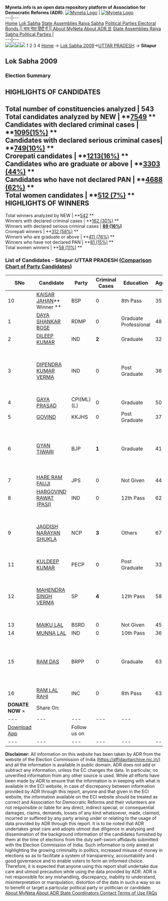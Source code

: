 **Myneta.info is an open data repository platform of Association for Democratic Reforms (ADR).**
[![Myneta Logo](https://www.myneta.info/lib/img/myneta-logo.png)](https://www.myneta.info/) | [![Myneta Logo](https://www.myneta.info/lib/img/adr-logo.png)](https://adrindia.org)  
---|---  
[Home](https://www.myneta.info/) [Lok Sabha](https://www.myneta.info/#ls "Lok Sabha") [ State Assemblies ](https://www.myneta.info/#sa "State Assemblies") [Rajya Sabha](https://www.myneta.info/#rs "Rajya Sabha") [Political Parties ](https://www.myneta.info/party "Political Parties") [ Electoral Bonds ](https://www.myneta.info/electoral_bonds "Electoral Bonds") [ || माय नेता हिंदी में || ](https://translate.google.co.in/translate?prev=hp&hl=en&js=y&u=www.myneta.info&sl=en&tl=hi&history_state0=) [ About MyNeta ](https://adrindia.org/content/about-myneta) [ About ADR ](https://adrindia.org/about-adr/who-we-are) [☰](javascript:void\(0\))
[ State Assemblies ](https://www.myneta.info/#sa "State Assemblies") [ Rajya Sabha ](https://www.myneta.info/#rs "Rajya Sabha") [ Political Parties ](https://www.myneta.info/party "Political Parties")
|   
---|---  
![](https://www.myneta.info/lib/img/banner/banner-1.png)![](https://www.myneta.info/lib/img/banner/banner-2.png)![](https://www.myneta.info/lib/img/banner/banner-3.png)![](https://www.myneta.info/lib/img/banner/banner-4.png)
1  2  3  4 
[Home](https://www.myneta.info/) → [Lok Sabha 2009](https://www.myneta.info/ls2009/)→[UTTAR PRADESH](https://www.myneta.info/ls2009/index.php?action=show_constituencies&state_id=24) → **Sitapur**
### 
## Lok Sabha 2009
###  Election Summary 
HIGHLIGHTS OF CANDIDATES  
---  
Total number of constituencies analyzed |  543   
Total candidates analyzed by NEW | **[7549](https://www.myneta.info/ls2009/index.php?action=summary&subAction=candidates_analyzed&sort=candidate#summary) **  
Candidates with declared criminal cases | **[1095(15%)](https://www.myneta.info/ls2009/index.php?action=summary&subAction=crime&sort=candidate#summary) **  
Candidates with declared serious criminal cases| **[749(10%)](https://www.myneta.info/ls2009/index.php?action=summary&subAction=serious_crime&sort=candidate#summary) **  
Crorepati candidates | **[1213(16%)](https://www.myneta.info/ls2009/index.php?action=summary&subAction=crorepati&sort=candidate#summary) **  
Candidates who are graduate or above | **[3303 (44%)](https://www.myneta.info/ls2009/index.php?action=summary&subAction=education&sort=candidate#summary) **  
Candidates who have not declared PAN | **[4688 (62%)](https://www.myneta.info/ls2009/index.php?action=summary&subAction=without_pan&sort=candidate#summary) **  
Total women candidates | **[512 (7%)](https://www.myneta.info/ls2009/index.php?action=summary&subAction=women_candidate&sort=candidate#summary) **  
HIGHLIGHTS OF WINNERS  
---  
Total winners analyzed by NEW | **[542](https://www.myneta.info/ls2009/index.php?action=summary&subAction=winner_analyzed&sort=candidate#summary) **  
Winners with declared criminal cases | **[162 (30%)](https://www.myneta.info/ls2009/index.php?action=summary&subAction=winner_crime&sort=candidate#summary) **  
Winners with declared serious criminal cases | **[89 (16%)](https://www.myneta.info/ls2009/index.php?action=summary&subAction=winner_serious_crime&sort=candidate#summary)**  
Crorepati winners | **[312 (58%)](https://www.myneta.info/ls2009/index.php?action=summary&subAction=winner_crorepati&sort=candidate#summary) **  
Winners who are graduate or above | **[411 (76%)](https://www.myneta.info/ls2009/index.php?action=summary&subAction=winner_education&sort=candidate#summary) **  
Winners who have not declared PAN | **[81 (15%)](https://www.myneta.info/ls2009/index.php?action=summary&subAction=winner_without_pan&sort=candidate#summary) **  
Total women winners | **[58 (11%)](https://www.myneta.info/ls2009/index.php?action=summary&subAction=winner_women&sort=candidate#summary) **  
### List of Candidates - Sitapur:UTTAR PRADESH ([Comparison Chart of Party Candidates](https://www.myneta.info/ls2009/comparisonchart.php?constituency_id=342))
SNo | Candidate| Party| Criminal Cases| Education| Age| Total Assets| Liabilities  
---|---|---|---|---|---|---|---  
10  | [KAISAR JAHAN](https://www.myneta.info/ls2009/candidate.php?candidate_id=5502)** Winner ** | BSP | 0 | 8th Pass| 35 | Rs 65,53,956 ~ 65 Lacs+ | Rs 0 ~   
1  | [DAYA SHANKAR BOSE](https://www.myneta.info/ls2009/candidate.php?candidate_id=5510) | RDMP | 0 | Graduate Professional| 48 | Rs 21,40,000 ~ 21 Lacs+ | Rs 0 ~   
2  | [DILEEP KUMAR](https://www.myneta.info/ls2009/candidate.php?candidate_id=5514) | IND | **2** | Graduate| 32 | Rs 15,000 ~ 15 Thou+ | Rs 0 ~   
3  | [DIPENDRA KUMAR VERMA](https://www.myneta.info/ls2009/candidate.php?candidate_id=5515) | IND | 0 | Post Graduate| 36 | ![](https://myneta.info/image_v2.php?myneta_folder=ls2009&candidate_id=5515&col=ta) | ![](https://myneta.info/image_v2.php?myneta_folder=ls2009&candidate_id=5515&col=lia)  
4  | [GAYA PRASAD](https://www.myneta.info/ls2009/candidate.php?candidate_id=5508) | CPI(ML)(L) | 0 | Graduate| 50 | Rs 11,03,431 ~ 11 Lacs+ | Rs 32,000 ~ 32 Thou+  
5  | [GOVIND](https://www.myneta.info/ls2009/candidate.php?candidate_id=5509) | KKJHS | 0 | Post Graduate| 37 | Rs 8,92,623 ~ 8 Lacs+ | Rs 0 ~   
6  | [GYAN TIWARI](https://www.myneta.info/ls2009/candidate.php?candidate_id=5503) | BJP | **1** | Graduate| 41 | ![](https://myneta.info/image_v2.php?myneta_folder=ls2009&candidate_id=5503&col=ta) | ![](https://myneta.info/image_v2.php?myneta_folder=ls2009&candidate_id=5503&col=lia)  
7  | [HARE RAM FAUJI](https://www.myneta.info/ls2009/candidate.php?candidate_id=5513) | JPS | 0 | Not Given| 44 | Rs 17,60,000 ~ 17 Lacs+ | Rs 0 ~   
8  | [HARGOVIND RAWAT (PASI)](https://www.myneta.info/ls2009/candidate.php?candidate_id=5517) | IND | 0 | 12th Pass| 62 | Rs 20,11,386 ~ 20 Lacs+ | Rs 0 ~   
9  | [JAGDISH NARAYAN SHUKLA](https://www.myneta.info/ls2009/candidate.php?candidate_id=5504) | NCP | **3** | Others| 67 | ![](https://myneta.info/image_v2.php?myneta_folder=ls2009&candidate_id=5504&col=ta) | ![](https://myneta.info/image_v2.php?myneta_folder=ls2009&candidate_id=5504&col=lia)  
11  | [KULDEEP KUMAR](https://www.myneta.info/ls2009/candidate.php?candidate_id=5507) | PECP | 0 | Post Graduate| 33 | Rs 4,13,000 ~ 4 Lacs+ | Rs 0 ~   
12  | [MAHENDRA SINGH VERMA](https://www.myneta.info/ls2009/candidate.php?candidate_id=5505) | SP | **4** | 12th Pass| 58 | ![](https://myneta.info/image_v2.php?myneta_folder=ls2009&candidate_id=5505&col=ta) | ![](https://myneta.info/image_v2.php?myneta_folder=ls2009&candidate_id=5505&col=lia)  
13  | [MAIKU LAL](https://www.myneta.info/ls2009/candidate.php?candidate_id=5511) | BSRD | 0 | Not Given| 45 | Rs 2,00,000 ~ 2 Lacs+ | Rs 0 ~   
14  | [MUNNA LAL](https://www.myneta.info/ls2009/candidate.php?candidate_id=5516) | IND | 0 | 10th Pass| 36 | Rs 1,71,000 ~ 1 Lacs+ | Rs 0 ~   
15  | [RAM DAS](https://www.myneta.info/ls2009/candidate.php?candidate_id=5512) | BRPP | 0 | Graduate| 63 | ![](https://myneta.info/image_v2.php?myneta_folder=ls2009&candidate_id=5512&col=ta) | ![](https://myneta.info/image_v2.php?myneta_folder=ls2009&candidate_id=5512&col=lia)  
16  | [RAM LAL RAHI](https://www.myneta.info/ls2009/candidate.php?candidate_id=5506) | INC | 0 | 8th Pass| 63 | Rs 1,46,34,738 ~ 1 Crore+ | Rs 0 ~   
|  **DONATE NOW** × |  Share On:  | [](https://api.whatsapp.com/send?text=https%3A%2F%2Fmyneta.info%2Fpunjab2022%2Findex.php%3Faction%3Dshow_constituencies%26state_id%3D19) | [](https://www.facebook.com/sharer/sharer.php?u=https%3A%2F%2Fmyneta.info%2Fpunjab2022%2Findex.php%3Faction%3Dshow_constituencies%26state_id%3D19) | [](https://twitter.com/share?url=https%3A%2F%2Fmyneta.info%2Fpunjab2022%2Findex.php%3Faction%3Dshow_constituencies%26state_id%3D19)  
---|---|---|---|---  
| [ Download App ](https://play.google.com/store/apps/details?id=com.webrosoft.myneta1&pcampaignid=pcampaignidMKT-Other-global-all-co-prtnr-py-PartBadge-Mar2515-1) | [](https://play.google.com/store/apps/details?id=com.webrosoft.myneta1&pcampaignid=pcampaignidMKT-Other-global-all-co-prtnr-py-PartBadge-Mar2515-1) |  Follow us on  | [](https://www.facebook.com/adrindia.org/) | [](https://twitter.com/adrspeaks) | [](https://groups.google.com/g/national-election-watch?hl=en&pli=1) | [](https://www.instagram.com/adrspeaks/) | [](https://www.youtube.com/user/adrspeaks) | [](https://sharechat.com/profile/adrspeaks)  
---|---|---|---|---|---|---|---|---  
**Disclaimer:** All information on this website has been taken by ADR from the website of the Election Commission of India (https://affidavitarchive.nic.in/) and all the information is available in public domain. ADR does not add or subtract any information, unless the EC changes the data. In particular, no unverified information from any other source is used. While all efforts have been made by ADR to ensure that the information is in keeping with what is available in the ECI website, in case of discrepancy between information provided by ADR through this report, anyone and that given in the ECI website, the information available on the ECI website should be treated as correct and Association for Democratic Reforms and their volunteers are not responsible or liable for any direct, indirect special, or consequential damages, claims, demands, losses of any kind whatsoever, made, claimed, incurred or suffered by any party arising under or relating to the usage of data provided by ADR through this report. It is to be noted that ADR undertakes great care and adopts utmost due diligence in analysing and dissemination of the background information of the candidates furnished by them at the time of elections from the duly self-sworn affidavits submitted with the Election Commission of India. Such information is only aimed at highlighting the growing criminality in politics, increased misuse of money in elections so as to facilitate a system of transparency, accountability and good governance and to enable voters to form an informed choice. Therefore, it is expected that anyone using this report shall undertake due care and utmost precaution while using the data provided by ADR. ADR is not responsible for any mishandling, discrepancy, inability to understand, misinterpretation or manipulation, distortion of the data in such a way so as to benefit or target a particular political party or politician or candidate. 
[ About MyNeta ](https://adrindia.org/content/about-myneta) [ About ADR ](https://adrindia.org/about-adr/who-we-are) [ State Coordinators ](https://adrindia.org/about-adr/state-coordinators) [ Contact ](https://adrindia.org/contact-us) [ Terms of Use ](https://adrindia.org/content/adr-terms-use) [ FAQs ](https://adrindia.org/content/faqs)
